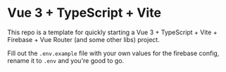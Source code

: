 # Vue 3 + TypeScript + Vite

This repo is a template for quickly starting a Vue 3 + TypeScript + Vite + Firebase + Vue Router (and some other libs) project.

Fill out the `.env.example` file with your own values for the firebase config, rename it to `.env` and you're good to go.
